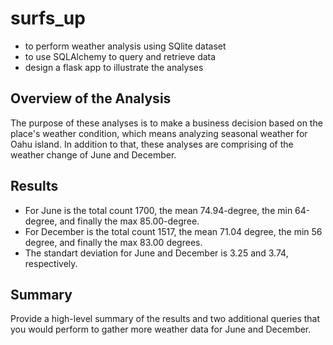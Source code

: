 # surfs_up
  - to perform weather analysis using SQlite dataset
  - to use SQLAlchemy to query and retrieve data
  - design a flask app to illustrate the analyses

## Overview of the Analysis
The purpose of these analyses is to make a business decision based on the place's weather condition, which means analyzing seasonal weather for Oahu island. In addition to that, these analyses are comprising of the weather change of June and December. 
## Results
  - For June is the total count 1700, the mean 74.94-degree, the min 64-degree, and finally the max 85.00-degree. 
  - For December is the total count 1517, the mean 71.04 degree, the min 56 degree, and finally the max 83.00 degrees.
  - The standart deviation for June and December is 3.25 and 3.74, respectively. 



## Summary
Provide a high-level summary of the results and two additional queries that you would perform to gather more weather data for June and December.
<p align="center"><https://github.com/zkirsan/surfs_up/blob/1bdd4a082197015e57d33c9104b4d92adace1a47/Resources/June_Temps.PNG"></img></p>

<p align="center"><https://github.com/zkirsan/surfs_up/blob/main/Resources/Dec_Temps.PNG"></img></p>
